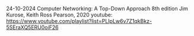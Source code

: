 24-10-2024
Computer Networking: A Top-Down Approach 8th edition 
Jim Kurose, Keith Ross Pearson, 2020
youtube: https://www.youtube.com/playlist?list=PLIpLw6v7Z1qkBkz-5SEraXQ5ERU0oiF26
